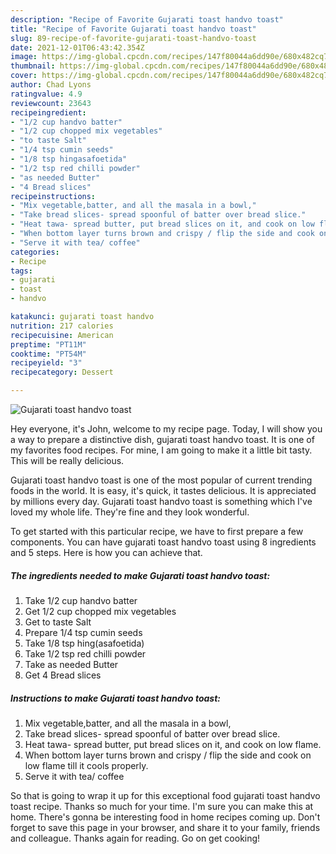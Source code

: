 ```yaml
---
description: "Recipe of Favorite Gujarati toast handvo toast"
title: "Recipe of Favorite Gujarati toast handvo toast"
slug: 89-recipe-of-favorite-gujarati-toast-handvo-toast
date: 2021-12-01T06:43:42.354Z
image: https://img-global.cpcdn.com/recipes/147f80044a6dd90e/680x482cq70/gujarati-toast-handvo-toast-recipe-main-photo.jpg
thumbnail: https://img-global.cpcdn.com/recipes/147f80044a6dd90e/680x482cq70/gujarati-toast-handvo-toast-recipe-main-photo.jpg
cover: https://img-global.cpcdn.com/recipes/147f80044a6dd90e/680x482cq70/gujarati-toast-handvo-toast-recipe-main-photo.jpg
author: Chad Lyons
ratingvalue: 4.9
reviewcount: 23643
recipeingredient:
- "1/2 cup handvo batter"
- "1/2 cup chopped mix vegetables"
- "to taste Salt"
- "1/4 tsp cumin seeds"
- "1/8 tsp hingasafoetida"
- "1/2 tsp red chilli powder"
- "as needed Butter"
- "4 Bread slices"
recipeinstructions:
- "Mix vegetable,batter, and all the masala in a bowl,"
- "Take bread slices- spread spoonful of batter over bread slice."
- "Heat tawa- spread butter, put bread slices on it, and cook on low flame."
- "When bottom layer turns brown and crispy / flip the side and cook on low flame till it cools properly."
- "Serve it with tea/ coffee"
categories:
- Recipe
tags:
- gujarati
- toast
- handvo

katakunci: gujarati toast handvo 
nutrition: 217 calories
recipecuisine: American
preptime: "PT11M"
cooktime: "PT54M"
recipeyield: "3"
recipecategory: Dessert

---
```



![Gujarati toast handvo toast](https://img-global.cpcdn.com/recipes/147f80044a6dd90e/680x482cq70/gujarati-toast-handvo-toast-recipe-main-photo.jpg)

Hey everyone, it's John, welcome to my recipe page. Today, I will show you a way to prepare a distinctive dish, gujarati toast handvo toast. It is one of my favorites food recipes. For mine, I am going to make it a little bit tasty. This will be really delicious.



Gujarati toast handvo toast is one of the most popular of current trending foods in the world. It is easy, it's quick, it tastes delicious. It is appreciated by millions every day. Gujarati toast handvo toast is something which I've loved my whole life. They're fine and they look wonderful.


To get started with this particular recipe, we have to first prepare a few components. You can have gujarati toast handvo toast using 8 ingredients and 5 steps. Here is how you can achieve that.

<!--inarticleads1-->

##### The ingredients needed to make Gujarati toast handvo toast:

1. Take 1/2 cup handvo batter
1. Get 1/2 cup chopped mix vegetables
1. Get to taste Salt
1. Prepare 1/4 tsp cumin seeds
1. Take 1/8 tsp hing(asafoetida)
1. Take 1/2 tsp red chilli powder
1. Take as needed Butter
1. Get 4 Bread slices




<!--inarticleads2-->

##### Instructions to make Gujarati toast handvo toast:

1. Mix vegetable,batter, and all the masala in a bowl,
1. Take bread slices- spread spoonful of batter over bread slice.
1. Heat tawa- spread butter, put bread slices on it, and cook on low flame.
1. When bottom layer turns brown and crispy / flip the side and cook on low flame till it cools properly.
1. Serve it with tea/ coffee




So that is going to wrap it up for this exceptional food gujarati toast handvo toast recipe. Thanks so much for your time. I'm sure you can make this at home. There's gonna be interesting food in home recipes coming up. Don't forget to save this page in your browser, and share it to your family, friends and colleague. Thanks again for reading. Go on get cooking!
